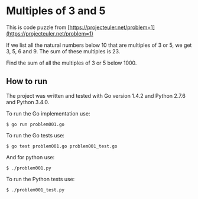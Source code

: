 # Multiples of 3 and 5

This is code puzzle from [https://projecteuler.net/problem=1](https://projecteuler.net/problem=1)

If we list all the natural numbers below 10 that are multiples of 3 or 5, we get 3, 5, 6 and 9. The sum of these multiples is 23.

Find the sum of all the multiples of 3 or 5 below 1000.

## How to run

The project was written and tested with Go version 1.4.2 and Python 2.7.6 and Python 3.4.0.

To run the Go implementation use:
```
$ go run problem001.go
```

To run the Go tests use:
```
$ go test problem001.go problem001_test.go
```

And for python use:
```
$ ./problem001.py
```

To run the Python tests use:
```
$ ./problem001_test.py
```
